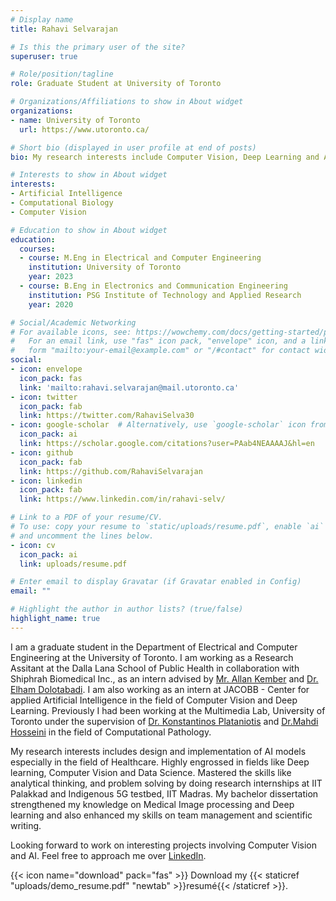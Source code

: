 ```yaml
---
# Display name
title: Rahavi Selvarajan

# Is this the primary user of the site?
superuser: true

# Role/position/tagline
role: Graduate Student at University of Toronto

# Organizations/Affiliations to show in About widget
organizations:
- name: University of Toronto
  url: https://www.utoronto.ca/

# Short bio (displayed in user profile at end of posts)
bio: My research interests include Computer Vision, Deep Learning and AI in Healthcare.

# Interests to show in About widget
interests:
- Artificial Intelligence
- Computational Biology
- Computer Vision

# Education to show in About widget
education:
  courses:
  - course: M.Eng in Electrical and Computer Engineering
    institution: University of Toronto
    year: 2023
  - course: B.Eng in Electronics and Communication Engineering 
    institution: PSG Institute of Technology and Applied Research
    year: 2020

# Social/Academic Networking
# For available icons, see: https://wowchemy.com/docs/getting-started/page-builder/#icons
#   For an email link, use "fas" icon pack, "envelope" icon, and a link in the
#   form "mailto:your-email@example.com" or "/#contact" for contact widget.
social:
- icon: envelope
  icon_pack: fas
  link: 'mailto:rahavi.selvarajan@mail.utoronto.ca'
- icon: twitter
  icon_pack: fab
  link: https://twitter.com/RahaviSelva30
- icon: google-scholar  # Alternatively, use `google-scholar` icon from `ai` icon pack
  icon_pack: ai
  link: https://scholar.google.com/citations?user=PAab4NEAAAAJ&hl=en
- icon: github
  icon_pack: fab
  link: https://github.com/RahaviSelvarajan
- icon: linkedin
  icon_pack: fab
  link: https://www.linkedin.com/in/rahavi-selv/

# Link to a PDF of your resume/CV.
# To use: copy your resume to `static/uploads/resume.pdf`, enable `ai` icons in `params.toml`, 
# and uncomment the lines below.
- icon: cv
  icon_pack: ai
  link: uploads/resume.pdf

# Enter email to display Gravatar (if Gravatar enabled in Config)
email: ""

# Highlight the author in author lists? (true/false)
highlight_name: true
---
```


I am a graduate student in the Department of Electrical and Computer Engineering at the University of Toronto. I am working as a Research Assitant at the Dalla Lana School of Public Health in collaboration with Shiphrah Biomedical Inc., as an intern advised by [Mr. Allan Kember](https://www.linkedin.com/in/allankember/) and [Dr. Elham Dolotabadi](https://ihpme.utoronto.ca/faculty/elham-dolatabadi/). I am also working as an intern at JACOBB - Center for applied Artificial Intelligence in the field of Computer Vision and Deep Learning. Previously I had been working at the Multimedia Lab, University of Toronto under the supervision of [Dr. Konstantinos Plataniotis](https://www.comm.utoronto.ca/~kostas/) and [Dr.Mahdi Hosseini](https://www.unb.ca/faculty-staff/directory/j-herbert-smith-centre-tme/hosseini-mahdi.html) in the field of Computational Pathology.

My research interests includes design and implementation of AI models especially in the field of Healthcare. Highly engrossed in fields like Deep learning, Computer Vision and Data Science. Mastered the skills like analytical thinking, and problem solving by doing research internships at IIT Palakkad and Indigenous 5G testbed, IIT Madras. My bachelor dissertation strengthened my knowledge on Medical Image processing and Deep learning and also enhanced my skills on team management and scientific writing.

Looking forward to work on interesting projects involving Computer Vision and AI. Feel free to approach me over [LinkedIn](https://www.linkedin.com/in/rahavi-selv/).



{{< icon name="download" pack="fas" >}} Download my {{< staticref "uploads/demo_resume.pdf" "newtab" >}}resumé{{< /staticref >}}.
